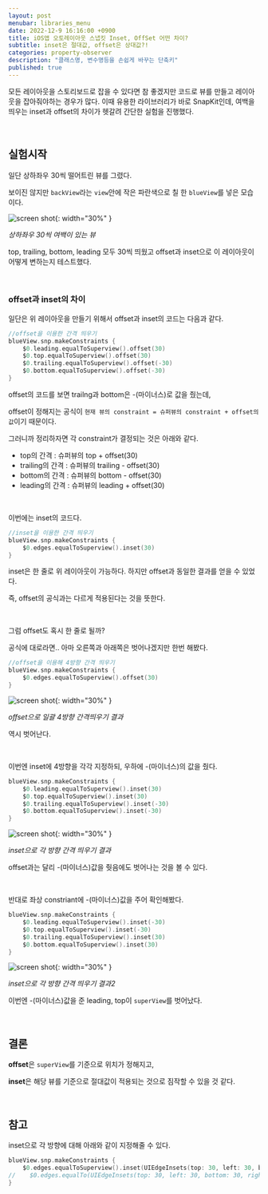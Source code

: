 ```yaml
---
layout: post
menubar: libraries_menu
date: 2022-12-9 16:16:00 +0900
title: iOS앱 오토레이아웃 스냅킷 Inset, OffSet 어떤 차이?
subtitle: inset은 절대값, offset은 상대값?!
categories: property-observer
description: "클래스명, 변수명등을 손쉽게 바꾸는 단축키"
published: true
---
```


모든 레이아웃을 스토리보드로 잡을 수 있다면 참 좋겠지만 코드로 뷰를 만들고 레이아웃을 잡아줘야하는 경우가 많다. 이때 유용한 라이브러리가 바로 SnapKit인데, 여백을 띄우는 inset과 offset의 차이가 헷갈려 간단한 실험을 진행했다.

<br/>

## 실험시작

일단 상하좌우 30씩 떨어트린 뷰를 그렸다.

보이진 않지만 `backView`라는 `view`안에 작은 파란색으로 칠 한 `blueView`를 넣은 모습이다.

![screen shot](/img/2022-12-09/screenshot_1.png){: width="30%" }

_상하좌우 30씩 여백이 있는 뷰_

top, trailing, bottom, leading 모두 30씩 띄웠고 offset과 inset으로 이 레이아웃이 어떻게 변하는지 테스트했다.

<br/>

### offset과 inset의 차이

일단은 위 레이아웃을 만들기 위해서 offset과 inset의 코드는 다음과 같다.

```swift
//offset을 이용한 간격 띄우기
blueView.snp.makeConstraints {
    $0.leading.equalToSuperview().offset(30)
    $0.top.equalToSuperview().offset(30)
    $0.trailing.equalToSuperview().offset(-30)
    $0.bottom.equalToSuperview().offset(-30)
}
```

offset의 코드를 보면 trailng과 bottom은 -(마이너스)로 값을 줬는데,

offset이 정해지는 공식이 `현재 뷰의 constraint = 슈퍼뷰의 constraint + offset의 값`이기 때문이다.

그러니까 정리하자면 각 constraint가 결정되는 것은 아래와 같다.

- top의 간격 : 슈퍼뷰의 top + offset(30)
- trailing의 간격 : 슈퍼뷰의 trailing - offset(30)
- bottom의 간격 : 슈퍼뷰의 bottom - offset(30)
- leading의 간격 : 슈퍼뷰의 leading + offset(30)

<br/>

이번에는 inset의 코드다.

```swift
//inset을 이용한 간격 띄우기
blueView.snp.makeConstraints {
    $0.edges.equalToSuperview().inset(30)
}
```

inset은 한 줄로 위 레이아웃이 가능하다. 하지만 offset과 동일한 결과를 얻을 수 있었다.

즉, offset의 공식과는 다르게 적용된다는 것을 뜻한다.

<br/>

그럼 offset도 혹시 한 줄로 될까?

공식에 대로라면.. 아마 오른쪽과 아래쪽은 벗어나겠지만 한번 해봤다.

```swift
//offset을 이용해 4방향 간격 띄우기
blueView.snp.makeConstraints {
    $0.edges.equalToSuperview().offset(30)
}
```

![screen shot](/img/2022-12-09/screenshot_2.png){: width="30%" }

_offset으로 일괄 4방향 간격띄우기 결과_

역시 벗어난다.

<br/>

이번엔 inset에 4방향을 각각 지정하되, 우하에 -(마이너스)의 값을 줬다.

```swift
blueView.snp.makeConstraints {
    $0.leading.equalToSuperview().inset(30)
    $0.top.equalToSuperview().inset(30)
    $0.trailing.equalToSuperview().inset(-30)
    $0.bottom.equalToSuperview().inset(-30)
}
```

![screen shot](/img/2022-12-09/screenshot_2.png){: width="30%" }

_inset으로 각 방향 간격 띄우기 결과_

offset과는 달리 -(마이너스)값을 줫음에도 벗어나는 것을 볼 수 있다.

<br/>

반대로 좌상 constriant에 -(마이너스)값을 주어 확인해봤다.

```swift
blueView.snp.makeConstraints {
    $0.leading.equalToSuperview().inset(-30)
    $0.top.equalToSuperview().inset(-30)
    $0.trailing.equalToSuperview().inset(30)
    $0.bottom.equalToSuperview().inset(30)
}
```

![screen shot](/img/2022-12-09/screenshot_3.png){: width="30%" }

_inset으로 각 방향 간격 띄우기 결과2_

이번엔 -(마이너스)값을 준 leading, top이 `superView`를 벗어났다.

<br/>

## 결론

**offset**은 `superView`를 기준으로 위치가 정해지고,

**inset**은 해당 뷰를 기준으로 절대값이 적용되는 것으로 짐작할 수 있을 것 같다.

<br/>

## 참고 

inset으로 각 방향에 대해 아래와 같이 지정해줄 수 있다.

```swift
blueView.snp.makeConstraints {
    $0.edges.equalToSuperview().inset(UIEdgeInsets(top: 30, left: 30, bottom: 30, right: 30))
//    $0.edges.equalTo(UIEdgeInsets(top: 30, left: 30, bottom: 30, right: 30))
}
```